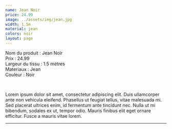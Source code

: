 ```yaml
---
name: Jean Noir
price: 24.99
image: ../assets/img/jean.jpg
width: 1.5m
material: jean
colors: noir
layout: page
---
```


Nom du produit : Jean Noir  
Prix : 24.99  
Largeur du tissu : 1.5 mètres  
Materiaux : Jean  
Couleur : Noir  

&nbsp; 

Lorem ipsum dolor sit amet, consectetur adipiscing elit. Duis ullamcorper ante non vehicula eleifend.
Phasellus ut feugiat tellus, vitae malesuada mi. Sed placerat ultrices enim, id fermentum ante tincidunt nec.
Nulla ut mi bibendum, sodales ex ut, tempor odio. Mauris finibus elit eget ornare efficitur. Fusce a mauris vitae lorem.  
- - -